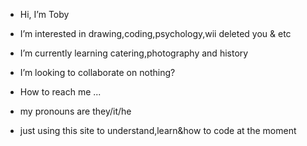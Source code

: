 - Hi, I’m Toby 

- I’m interested in drawing,coding,psychology,wii deleted you & etc 

- I’m currently learning catering,photography and history

- I’m looking to collaborate on nothing?

- How to reach me ...

- my pronouns are they/it/he

- just using this site to understand,learn&how to code at the moment 
